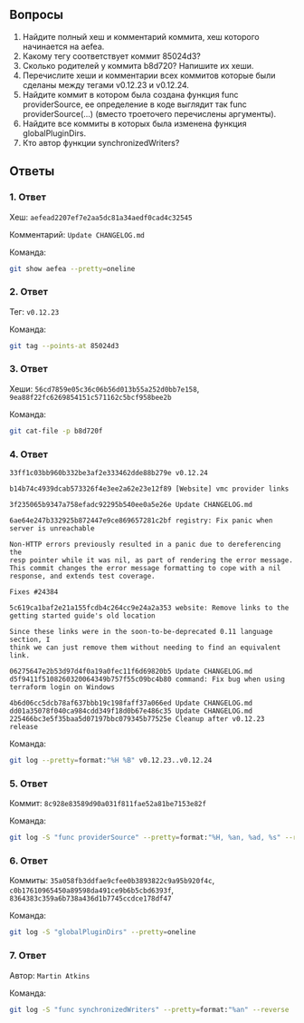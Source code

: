 ## Вопросы

1. Найдите полный хеш и комментарий коммита, хеш которого начинается на aefea.
2. Какому тегу соответствует коммит 85024d3?
3. Сколько родителей у коммита b8d720? Напишите их хеши.
4. Перечислите хеши и комментарии всех коммитов которые были сделаны между тегами v0.12.23 и v0.12.24.
5. Найдите коммит в котором была создана функция func providerSource, ее определение в коде выглядит так func providerSource(...) (вместо троеточего перечислены аргументы).
6. Найдите все коммиты в которых была изменена функция globalPluginDirs.
7. Кто автор функции synchronizedWriters?

## Ответы

### 1. Ответ

  Хеш: ```aefead2207ef7e2aa5dc81a34aedf0cad4c32545```

  Комментарий: ```Update CHANGELOG.md```

  Команда:
  ```bash
  git show aefea --pretty=oneline
  ```

### 2. Ответ
   
  Тег: ```v0.12.23```

  Команда:
  ```bash
  git tag --points-at 85024d3
  ```
  
### 3. Ответ
   
  Хеши: ```56cd7859e05c36c06b56d013b55a252d0bb7e158```, ```9ea88f22fc6269854151c571162c5bcf958bee2b```

  Команда:
  ```bash
  git cat-file -p b8d720f
  ```

### 4. Ответ
  
  ```
  33ff1c03bb960b332be3af2e333462dde88b279e v0.12.24

  b14b74c4939dcab573326f4e3ee2a62e23e12f89 [Website] vmc provider links

  3f235065b9347a758efadc92295b540ee0a5e26e Update CHANGELOG.md

  6ae64e247b332925b872447e9ce869657281c2bf registry: Fix panic when server is unreachable

  Non-HTTP errors previously resulted in a panic due to dereferencing the
  resp pointer while it was nil, as part of rendering the error message.
  This commit changes the error message formatting to cope with a nil
  response, and extends test coverage.

  Fixes #24384

  5c619ca1baf2e21a155fcdb4c264cc9e24a2a353 website: Remove links to the getting started guide's old location

  Since these links were in the soon-to-be-deprecated 0.11 language section, I
  think we can just remove them without needing to find an equivalent link.

  06275647e2b53d97d4f0a19a0fec11f6d69820b5 Update CHANGELOG.md
  d5f9411f5108260320064349b757f55c09bc4b80 command: Fix bug when using terraform login on Windows

  4b6d06cc5dcb78af637bbb19c198faff37a066ed Update CHANGELOG.md
  dd01a35078f040ca984cdd349f18d0b67e486c35 Update CHANGELOG.md
  225466bc3e5f35baa5d07197bbc079345b77525e Cleanup after v0.12.23 release
  ```

  Команда:
  ```bash
  git log --pretty=format:"%H %B" v0.12.23..v0.12.24
  ```

### 5. Ответ
   
  Коммит: ```8c928e83589d90a031f811fae52a81be7153e82f```

  Команда:
  ```bash
  git log -S "func providerSource" --pretty=format:"%H, %an, %ad, %s" --reverse | head -n 1
  ```

### 6. Ответ

  Коммиты: ```35a058fb3ddfae9cfee0b3893822c9a95b920f4c```, ```c0b17610965450a89598da491ce9b6b5cbd6393f```, ```8364383c359a6b738a436d1b7745ccdce178df47```

  Команда:
  ```bash
  git log -S "globalPluginDirs" --pretty=oneline
  ```

### 7. Ответ

  Автор: ```Martin Atkins```
   
  Команда:
  ```bash
  git log -S "func synchronizedWriters" --pretty=format:"%an" --reverse | head -n 1 
  ```
